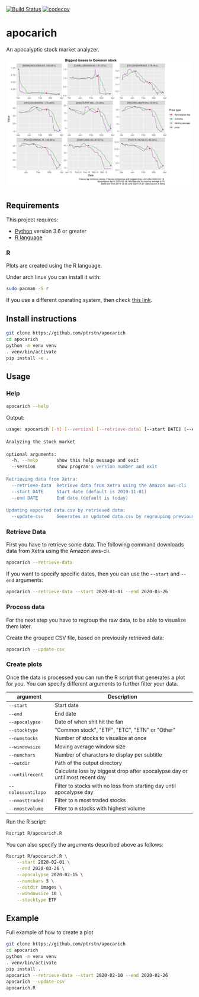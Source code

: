 [![Build Status](https://travis-ci.com/ptrstn/apocarich.svg?branch=master)](https://travis-ci.com/ptrstn/apocarich)
[![codecov](https://codecov.io/gh/ptrstn/apocarich/branch/master/graph/badge.svg)](https://codecov.io/gh/ptrstn/apocarich)

# apocarich

An apocalyptic stock market analyzer. 

![alt text](example/example.png "Example of analyzed stock market")

## Requirements

This project requires:
- [Python](https://www.python.org/) version 3.6 or greater
- [R language](https://www.r-project.org/about.html)

### R

Plots are created using the R language. 

Under arch linux you can install it with:

```bash
sudo pacman -S r
```

If you use a different operating system, then check [this link](https://www.r-project.org/about.html). 

## Install instructions

```bash
git clone https://github.com/ptrstn/apocarich
cd apocarich
python -m venv venv
. venv/bin/activate
pip install -e .
```

## Usage

### Help

```bash
apocarich --help
```

Output:

```bash
usage: apocarich [-h] [--version] [--retrieve-data] [--start DATE] [--end DATE] [--update-csv]

Analyzing the stock market

optional arguments:
  -h, --help       show this help message and exit
  --version        show program's version number and exit

Retrieving data from Xetra:
  --retrieve-data  Retrieve data from Xetra using the Amazon aws-cli
  --start DATE     Start date (default is 2019-11-01)
  --end DATE       End date (default is today)

Updating exported data.csv by retrieved data:
  --update-csv     Generates an updated data.csv by regrouping previously retrieved data
```

### Retrieve Data

First you have to retrieve some data. The following command downloads data from Xetra using the Amazon aws-cli.

```bash
apocarich --retrieve-data
```

If you want to specify specific dates, then you can use the ```--start``` and ```--end``` arguments:


```bash
apocarich --retrieve-data --start 2020-01-01 --end 2020-03-26
```

### Process data

For the next step you have to regroup the raw data, to be able to visualize them later.

Create the grouped CSV file, based on previously retrieved data:

```bash
apocarich --update-csv
```

### Create plots

Once the data is processed you can run the R script that generates a plot for you.
You can specify different arguments to further filter your data.

| argument               | Description                                                                  |
|------------------------|------------------------------------------------------------------------------|
| ```--start```          | Start date                                                                   |
| ```--end```            | End date                                                                     |
| ```--apocalypse```     | Date of when shit hit the fan                                                |
| ```--stocktype```      | "Common stock", "ETF", "ETC", "ETN" or "Other"                               |
| ```--numstocks```      | Number of stocks to visualize at once                                        |
| ```--windowsize```     | Moving average window size                                                   |
| ```--numchars```       | Number of characters to display per subtitle                                 |
| ```--outdir```         | Path of the output directory                                                 |
| ```--untilrecent```    | Calculate loss by biggest drop after apocalypse day or until most recent day |
| ```--nolossuntilapo``` | Filter to stocks with no loss from starting day until apocalypse day         |
| ```--nmosttraded```    | Filter to n most traded stocks                                               |
| ```--nmostvolume```    | Filter to n stocks with highest volume                                       |

Run the R script:

```bash
Rscript R/apocarich.R 
```

You can also specify the arguments described above as follows:

```bash
Rscript R/apocarich.R \
    --start 2020-02-01 \
    --end 2020-03-26 \
    --apocalypse 2020-02-15 \
    --numchars 5 \
    --outdir images \
    --windowsize 10 \
    --stocktype ETF
```

## Example

Full example of how to create a plot

```bash
git clone https://github.com/ptrstn/apocarich
cd apocarich
python -m venv venv
. venv/bin/activate
pip install .
apocarich --retrieve-data --start 2020-02-10 --end 2020-02-26
apocarich --update-csv
apocarich.R
```
